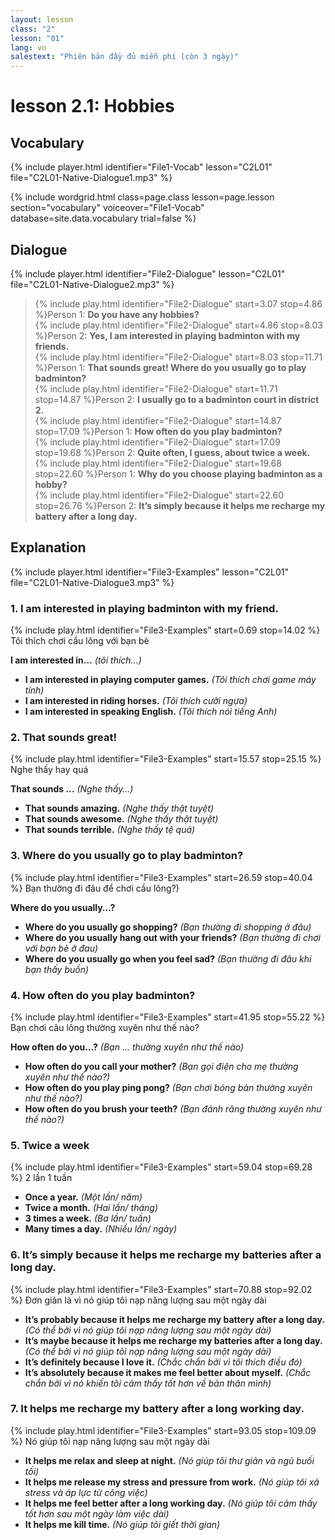 ```yaml
---
layout: lesson
class: "2"
lesson: "01"
lang: vn
salestext: "Phiên bản đầy đủ miễn phí (còn 3 ngày)"
---
```


# lesson 2.1: Hobbies 

## Vocabulary
{% include player.html identifier="File1-Vocab" lesson="C2L01" file="C2L01-Native-Dialogue1.mp3" %}

{% include wordgrid.html 
		class=page.class 
		lesson=page.lesson 
		section="vocabulary"
		voiceover="File1-Vocab"
		database=site.data.vocabulary 
		trial=false %}



## Dialogue
{% include player.html identifier="File2-Dialogue" lesson="C2L01" file="C2L01-Native-Dialogue2.mp3" %}

             
> {% include play.html identifier="File2-Dialogue" start=3.07 stop=4.86 %}Person 1: **Do you have any hobbies?**    
> {% include play.html identifier="File2-Dialogue" start=4.86 stop=8.03 %}Person 2: **Yes, I am interested in playing badminton with my friends.**    
> {% include play.html identifier="File2-Dialogue" start=8.03 stop=11.71 %}Person 1: **That sounds great! Where do you usually go to play badminton?**   
> {% include play.html identifier="File2-Dialogue" start=11.71  stop=14.87 %}Person 2: **I usually go to a badminton court in district 2.**   
> {% include play.html identifier="File2-Dialogue" start=14.87 stop=17.09 %}Person 1: **How often do you play badminton?**       
> {% include play.html identifier="File2-Dialogue" start=17.09 stop=19.68 %}Person 2: **Quite often, I guess, about twice a week.**    
> {% include play.html identifier="File2-Dialogue" start=19.68  stop=22.60 %}Person 1: **Why do you choose playing badminton as a hobby?**   
> {% include play.html identifier="File2-Dialogue" start=22.60 stop=26.76 %}Person 2: **It’s simply because it helps me recharge my battery after a long day.**    

## Explanation
{% include player.html identifier="File3-Examples" lesson="C2L01" file="C2L01-Native-Dialogue3.mp3" %}

### 1. I am interested in playing badminton with my friend.
{% include play.html identifier="File3-Examples" start=0.69 stop=14.02 %} Tôi thích chơi cầu lông với bạn bè 

**I am interested in…** *(tôi thích…)*

- **I am interested in playing computer games.** *(Tôi thích chơi game máy tính)*
- **I am interested in riding horses.** *(Tôi thích cưỡi ngựa)*
- **I am interested in speaking English.** *(Tôi thích nói tiếng Anh)*

### 2. That sounds great!
{% include play.html identifier="File3-Examples" start=15.57 stop=25.15 %}
Nghe thấy hay quá 

**That sounds …** *(Nghe thấy…)*

- **That sounds amazing.** *(Nghe thấy thật tuyệt)*
- **That sounds awesome.** *(Nghe thấy thật tuyệt)*
- **That sounds terrible.** *(Nghe thấy tệ quá)*

### 3. Where do you usually go to play badminton?
{% include play.html identifier="File3-Examples" start=26.59 stop=40.04 %}
Bạn thường đi đâu để chơi cầu lông?)

**Where do you usually…?**

- **Where do you usually go shopping?** *(Bạn thường đi shopping ở đâu)*
- **Where do you usually hang out with your friends?** *(Bạn thường đi chơi với bạn bè ở đau)*
- **Where do you usually go when you feel sad?** *(Bạn thường đi đâu khi bạn thấy buồn)*

### 4. How often do you play badminton?
{% include play.html identifier="File3-Examples" start=41.95 stop=55.22 %}
Bạn chơi câu lông thường xuyên như thế nào?

**How often do you…?** *(Bạn … thường xuyên như thế nào)*
- **How often do you call your mother?** *(Bạn gọi điện cho mẹ thường xuyên như thế nào?)*
- **How often do you play ping pong?** *(Bạn chơi bóng bàn thường xuyên như thế nào?)*
- **How often do you brush your teeth?** *(Bạn đánh răng thường xuyên như thế nào?)*

### 5. Twice a week
{% include play.html identifier="File3-Examples" start=59.04 stop=69.28 %}
2 lần 1 tuần

- **Once a year.** *(Một lần/ năm)*
- **Twice a month.** *(Hai lần/ tháng)*
- **3 times a week.** *(Ba lần/ tuần)*
- **Many times a day.** *(Nhiều lần/ ngày)*

### 6. It’s simply because it helps me recharge my batteries after a long day.
{% include play.html identifier="File3-Examples" start=70.88 stop=92.02 %}
Đơn giản là vì nó giúp tôi nạp năng lượng sau một ngày dài

- **It’s probably because it helps me recharge my battery after a long day.** *(Có thể bởi vì nó giúp tôi nạp năng lượng sau một ngày dài)*
- **It’s maybe because it helps me recharge my batteries after a long day.** *(Có thể bởi vì nó giúp tôi nạp năng lượng sau một ngày dài)*
- **It’s definitely because I love it.** *(Chắc chắn bởi vì tôi thích điều đó)*
- **It’s absolutely because it makes me feel better about myself.** *(Chắc chắn bởi vì nó khiến tôi cảm thấy tốt hơn về bản thân mình)*

### 7. It helps me recharge my battery after a long working day.
{% include play.html identifier="File3-Examples" start=93.05 stop=109.09 %}
Nó giúp tôi nạp năng lượng sau một ngày dài

- **It helps me relax and sleep at night.** *(Nó giúp tôi thư giãn và ngủ buối tối)*
- **It helps me release my stress and pressure from work.** *(Nó giúp tôi xả stress và áp lực từ công việc)*
- **It helps me feel better after a long working day.** *(Nó giúp tôi cảm thấy tốt hơn sau một ngày làm việc dài)*
- **It helps me kill time.** *(Nó giúp tôi giết thời gian)*

